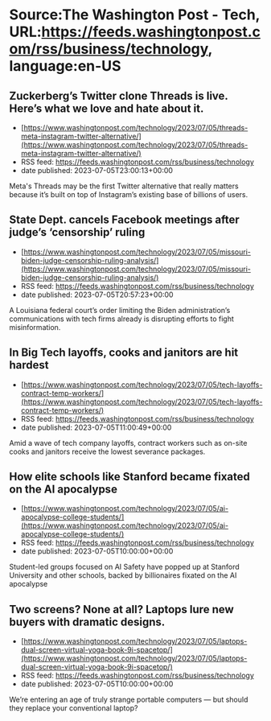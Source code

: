 # Source:The Washington Post - Tech, URL:https://feeds.washingtonpost.com/rss/business/technology, language:en-US

## Zuckerberg’s Twitter clone Threads is live. Here’s what we love and hate about it.
 - [https://www.washingtonpost.com/technology/2023/07/05/threads-meta-instagram-twitter-alternative/](https://www.washingtonpost.com/technology/2023/07/05/threads-meta-instagram-twitter-alternative/)
 - RSS feed: https://feeds.washingtonpost.com/rss/business/technology
 - date published: 2023-07-05T23:00:13+00:00

Meta's Threads may be the first Twitter alternative that really matters because it’s built on top of Instagram’s existing base of billions of users.

## State Dept. cancels Facebook meetings after judge’s ‘censorship’ ruling
 - [https://www.washingtonpost.com/technology/2023/07/05/missouri-biden-judge-censorship-ruling-analysis/](https://www.washingtonpost.com/technology/2023/07/05/missouri-biden-judge-censorship-ruling-analysis/)
 - RSS feed: https://feeds.washingtonpost.com/rss/business/technology
 - date published: 2023-07-05T20:57:23+00:00

A Louisiana federal court’s order limiting the Biden administration’s communications with tech firms already is disrupting efforts to fight misinformation.

## In Big Tech layoffs, cooks and janitors are hit hardest
 - [https://www.washingtonpost.com/technology/2023/07/05/tech-layoffs-contract-temp-workers/](https://www.washingtonpost.com/technology/2023/07/05/tech-layoffs-contract-temp-workers/)
 - RSS feed: https://feeds.washingtonpost.com/rss/business/technology
 - date published: 2023-07-05T11:00:49+00:00

Amid a wave of tech company layoffs, contract workers such as on-site cooks and janitors receive the lowest severance packages.

## How elite schools like Stanford became fixated on the AI apocalypse
 - [https://www.washingtonpost.com/technology/2023/07/05/ai-apocalypse-college-students/](https://www.washingtonpost.com/technology/2023/07/05/ai-apocalypse-college-students/)
 - RSS feed: https://feeds.washingtonpost.com/rss/business/technology
 - date published: 2023-07-05T10:00:00+00:00

Student-led groups focused on AI Safety have popped up at Stanford University and other schools, backed by billionaires fixated on the AI apocalypse

## Two screens? None at all? Laptops lure new buyers with dramatic designs.
 - [https://www.washingtonpost.com/technology/2023/07/05/laptops-dual-screen-virtual-yoga-book-9i-spacetop/](https://www.washingtonpost.com/technology/2023/07/05/laptops-dual-screen-virtual-yoga-book-9i-spacetop/)
 - RSS feed: https://feeds.washingtonpost.com/rss/business/technology
 - date published: 2023-07-05T10:00:00+00:00

We’re entering an age of truly strange portable computers — but should they replace your conventional laptop?

